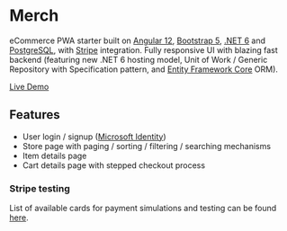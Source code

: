 # Merch

eCommerce PWA starter built on [Angular 12](https://angular.io), [Bootstrap 5](https://getbootstrap.com/), [.NET 6](https://dotnet.microsoft.com/en-us/) and [PostgreSQL](https://www.postgresql.org/), with [Stripe](https://stripe.com/) integration. Fully responsive UI with blazing fast backend (featuring new .NET 6 hosting model, Unit of Work / Generic Repository with Specification pattern, and [Entity Framework Core](https://learn.microsoft.com/en-us/ef/) ORM).

[Live Demo](https://merchshop.one)

## Features

- User login / signup ([Microsoft Identity](https://learn.microsoft.com/en-us/azure/active-directory/develop/))
- Store page with paging / sorting / filtering / searching mechanisms
- Item details page
- Cart details page with stepped checkout process

### Stripe testing

List of available cards for payment simulations and testing can be found [here](https://stripe.com/docs/testing#cards).
